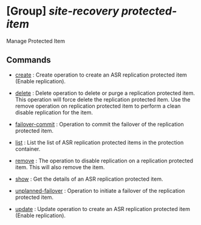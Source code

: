 # [Group] _site-recovery protected-item_

Manage Protected Item

## Commands

- [create](/Commands/site-recovery/protected-item/_create.md)
: Create operation to create an ASR replication protected item (Enable replication).

- [delete](/Commands/site-recovery/protected-item/_delete.md)
: Delete operation to delete or purge a replication protected item. This operation will force delete the replication protected item. Use the remove operation on replication protected item to perform a clean disable replication for the item.

- [failover-commit](/Commands/site-recovery/protected-item/_failover-commit.md)
: Operation to commit the failover of the replication protected item.

- [list](/Commands/site-recovery/protected-item/_list.md)
: List the list of ASR replication protected items in the protection container.

- [remove](/Commands/site-recovery/protected-item/_remove.md)
: The operation to disable replication on a replication protected item. This will also remove the item.

- [show](/Commands/site-recovery/protected-item/_show.md)
: Get the details of an ASR replication protected item.

- [unplanned-failover](/Commands/site-recovery/protected-item/_unplanned-failover.md)
: Operation to initiate a failover of the replication protected item.

- [update](/Commands/site-recovery/protected-item/_update.md)
: Update operation to create an ASR replication protected item (Enable replication).
